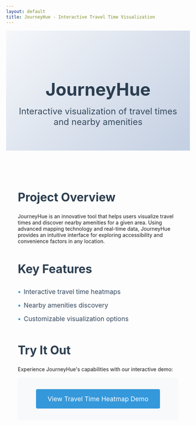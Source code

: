 ```yaml
---
layout: default
title: JourneyHue - Interactive Travel Time Visualization
---
```


<div class="project-header">
  <h1>JourneyHue</h1>
  <p class="lead">Interactive visualization of travel times and nearby amenities</p>
</div>

<div class="project-content">
  <section class="project-overview">
    <h2>Project Overview</h2>
    <p>JourneyHue is an innovative tool that helps users visualize travel times and discover nearby amenities for a given area. Using advanced mapping technology and real-time data, JourneyHue provides an intuitive interface for exploring accessibility and convenience factors in any location.</p>
  </section>

  <section class="features">
    <h2>Key Features</h2>
    <ul>
      <li>Interactive travel time heatmaps</li>
      <li>Nearby amenities discovery</li>
      <li>Customizable visualization options</li>
    </ul>
  </section>

  <section class="demo">
    <h2>Try It Out</h2>
    <p>Experience JourneyHue's capabilities with our interactive demo:</p>
    <div class="demo-container">
      <a href="/maps/travel_time_heatmap_driving_Wellington_St_Ottawa_ON_K1A_0A9.html" class="demo-link">
        View Travel Time Heatmap Demo
      </a>
    </div>
  </section>
</div>

<style>
.project-header {
  text-align: center;
  padding: 4rem 2rem;
  background: linear-gradient(135deg, #f5f7fa 0%, #c3cfe2 100%);
  margin-bottom: 2rem;
}

.project-header h1 {
  font-size: 3rem;
  color: #2c3e50;
  margin-bottom: 1rem;
}

.lead {
  font-size: 1.5rem;
  color: #34495e;
  max-width: 800px;
  margin: 0 auto;
}

.project-content {
  max-width: 1000px;
  margin: 0 auto;
  padding: 2rem;
}

.project-overview, .features, .demo {
  margin-bottom: 3rem;
}

h2 {
  color: #2c3e50;
  margin-bottom: 1.5rem;
  font-size: 2rem;
}

.features ul {
  list-style-type: none;
  padding: 0;
}

.features li {
  padding: 0.5rem 0;
  color: #34495e;
  font-size: 1.1rem;
}

.features li:before {
  content: "•";
  color: #3498db;
  font-weight: bold;
  margin-right: 0.5rem;
}

.demo-container {
  background: #f8f9fa;
  padding: 2rem;
  border-radius: 8px;
  text-align: center;
}

.demo-link {
  display: inline-block;
  padding: 1rem 2rem;
  background-color: #3498db;
  color: white;
  text-decoration: none;
  border-radius: 4px;
  font-size: 1.1rem;
  transition: background-color 0.3s ease;
}

.demo-link:hover {
  background-color: #2980b9;
}

.coming-soon {
  color: #7f8c8d;
  font-style: italic;
}

@media (max-width: 768px) {
  .project-header h1 {
    font-size: 2.5rem;
  }
  
  .lead {
    font-size: 1.2rem;
  }
  
  .project-content {
    padding: 1rem;
  }
}
</style> 